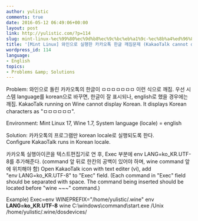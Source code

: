 ```yaml
---
author: yulistic
comments: true
date: 2016-05-12 06:49:06+00:00
layout: post
link: http://yulistic.com/?p=114
slug: mint-linux-%ec%99%80%ec%9d%b8%ec%9c%bc%eb%a1%9c-%ec%8b%a4%ed%96%89%ed%95%9c-%ec%b9%b4%ec%b9%b4%ec%98%a4%ed%86%a1-%ed%95%9c%ea%b8%80-%ea%b9%a8%ec%a7%90%eb%ac%b8%ec%a0%9c-kakaotalk-cannot-display-kor
title: '[Mint Linux] 와인으로 실행한 카카오톡 한글 깨짐문제 (KakaoTalk cannot display Korean characters.)'
wordpress_id: 114
language:
- English
topics:
- Problems &amp; Solutions
---
```


Problem: 와인으로 돌린 카카오톡의 한글이 ㅁㅁㅁㅁㅁㅁㅁ 이런 식으로 깨짐. 우선 시스템 language를 korean으로 바꾸면, 한글이 잘 표시되나, english로 했을 경우에는 깨짐.
KakaoTalk running on Wine cannot display Korean. It displays Korean characters as "ㅁㅁㅁㅁㅁㅁ".

Environment: Mint Linux 17, Wine 1.7, System language (locale) = english

Solution: 카카오톡의 프로그램만 korean locale로 실행되도록 한다.
Configure KakaoTalk runs in Korean locale.

카카오톡 실행아이콘을 텍스트편집기로 연 후, Exec 부분에 env LANG=ko_KR.UTF-8를 추가해준다. (command 앞 뒤로 한칸의 공백이 있어야 하며, wine command 앞에 위치해야 함)
Open KakaoTalk icon with text editer (vi), add "env LANG=ko_KR.UTF-8" to "Exec" field. (Each command in "Exec" field should be separated with space. The command being inserted should be located before "wine ~~~" command.)

Example) Exec=env WINEPREFIX="/home/yulistic/.wine" env **LANG=ko_KR.UTF-8** wine C:\\windows\\command\\start.exe /Unix /home/yulistic/.wine/dosdevices/




